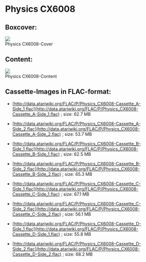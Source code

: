 # Physics CX6008  
## Boxcover:  
![](attachments/Physics+CX6008-Cover.jpg)  
Physics CX6008-Cover  
  
  
## Content:  
![](attachments/Physics+CX6008.jpg)  
Physics CX6008-Content  
  
  
## Cassette-Images in FLAC-format:  
- [http://data.atariwiki.org/FLAC/P/Physics_CX6008-Cassette_A-Side_1.flac](http://data.atariwiki.org/FLAC/P/Physics_CX6008-Cassette_A-Side_1.flac) ; size: 62.7 MB  
  
- [http://data.atariwiki.org/FLAC/P/Physics_CX6008-Cassette_A-Side_2.flac](http://data.atariwiki.org/FLAC/P/Physics_CX6008-Cassette_A-Side_2.flac) ; size: 53.7 MB  
  
- [http://data.atariwiki.org/FLAC/P/Physics_CX6008-Cassette_B-Side_1.flac](http://data.atariwiki.org/FLAC/P/Physics_CX6008-Cassette_B-Side_1.flac) ; size: 62.5 MB  
  
- [http://data.atariwiki.org/FLAC/P/Physics_CX6008-Cassette_B-Side_2.flac](http://data.atariwiki.org/FLAC/P/Physics_CX6008-Cassette_B-Side_2.flac) ; size: 65.3 MB  
  
- [http://data.atariwiki.org/FLAC/P/Physics_CX6008-Cassette_C-Side_1.flac](http://data.atariwiki.org/FLAC/P/Physics_CX6008-Cassette_C-Side_1.flac) ; size: 67.1 MB  
  
- [http://data.atariwiki.org/FLAC/P/Physics_CX6008-Cassette_C-Side_2.flac](http://data.atariwiki.org/FLAC/P/Physics_CX6008-Cassette_C-Side_2.flac) ; size: 56.1 MB  
  
- [http://data.atariwiki.org/FLAC/P/Physics_CX6008-Cassette_D-Side_1.flac](http://data.atariwiki.org/FLAC/P/Physics_CX6008-Cassette_D-Side_1.flac) ; size: 55.8 MB  
  
- [http://data.atariwiki.org/FLAC/P/Physics_CX6008-Cassette_D-Side_2.flac](http://data.atariwiki.org/FLAC/P/Physics_CX6008-Cassette_D-Side_2.flac) ; size: 68.2 MB  
  
